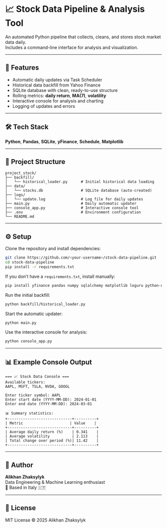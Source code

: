 # 📈 Stock Data Pipeline & Analysis Tool

An automated Python pipeline that collects, cleans, and stores stock market data daily.  
Includes a command-line interface for analysis and visualization.

---

## 🚀 Features
- Automatic daily updates via Task Scheduler  
- Historical data backfill from Yahoo Finance  
- SQLite database with clean, ready-to-use structure  
- Rolling metrics: **daily return**, **MA(7)**, **volatility**  
- Interactive console for analysis and charting  
- Logging of updates and errors  

---

## 🛠️ Tech Stack
**Python**, **Pandas**, **SQLite**, **yFinance**, **Schedule**, **Matplotlib**

---

## 📂 Project Structure
```
project_stock/
├── backfill/
│   └── historical_loader.py      # Initial historical data loading
├── data/
│   └── stocks.db                 # SQLite database (auto-created)
├── logs/
│   └── update.log                # Log file for daily updates
├── main.py                       # Daily automatic updater
├── console_app.py                # Interactive console tool
├── .env                          # Environment configuration
└── README.md
```

---

## ⚙️ Setup

Clone the repository and install dependencies:
```bash
git clone https://github.com/<your-username>/stock-data-pipeline.git
cd stock-data-pipeline
pip install -r requirements.txt
```

If you don’t have a `requirements.txt`, install manually:
```bash
pip install yfinance pandas numpy sqlalchemy matplotlib loguru python-dotenv schedule tabulate tqdm
```

Run the initial backfill:
```bash
python backfill/historical_loader.py
```

Start the automatic updater:
```bash
python main.py
```

Use the interactive console for analysis:
```bash
python console_app.py
```

---

## 📊 Example Console Output
```
=== 📈 Stock Data Console ===
Available tickers:
AAPL, MSFT, TSLA, NVDA, GOOGL

Enter ticker symbol: AAPL
Enter start date (YYYY-MM-DD): 2024-01-01
Enter end date (YYYY-MM-DD): 2024-03-01

📊 Summary statistics:
+-----------------------------+----------+
| Metric                     | Value    |
+-----------------------------+----------+
| Average daily return (%)    | 0.341    |
| Average volatility          | 2.113    |
| Total change over period (%)| 11.42    |
+-----------------------------+----------+
```

---

## 🧠 Author
**Alikhan Zhaksylyk**  
Data Engineering & Machine Learning enthusiast  
📍 Based in Italy 🇮🇹  

---

## 📄 License
MIT License © 2025 Alikhan Zhaksylyk
